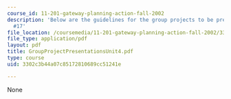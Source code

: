 ```yaml
---
course_id: 11-201-gateway-planning-action-fall-2002
description: 'Below are the guidelines for the group projects to be presentedin lecture
  #17'
file_location: /coursemedia/11-201-gateway-planning-action-fall-2002/3302c3b44a07c85172810689cc51241e_GroupProjectPresentationsUnit4.pdf
file_type: application/pdf
layout: pdf
title: GroupProjectPresentationsUnit4.pdf
type: course
uid: 3302c3b44a07c85172810689cc51241e

---
```

None